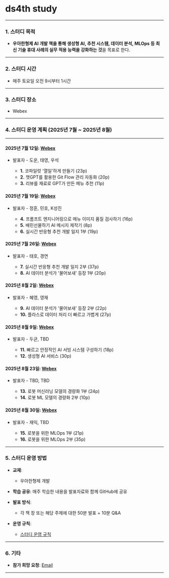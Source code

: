 # **ds4th study**

---

### **1. 스터디 목적**

* **우아한형제 AI 개발 책을 통해 생성형 AI, 추천 시스템, 데이터 분석, MLOps 등 최신 기술 휴대 사례의 실무 적용 능력을 강화하는 것**을 목표로 한다.

---

### **2. 스터디 시간**

* 매주 토요일 오전 9시부터 1시간

---

### **3. 스터디 장소**

* Webex

---

### **4. 스터디 운영 계획 (2025년 7월 \~ 2025년 8월)**

---

#### **2025년 7월 12일**: [Webex](https://lgehq.webex.com/lgehq-en/j.php?MTID=mcc5c6bcbab54df1068b5bcf989d9bf8c)

* 발표자 - 도운, 태영, 우석

  * **1.** 코파일럿 '열일'하게 만들기 (23p)
  * **2.** 챗GPT를 활용한 Git Flow 관리 자동화 (20p)
  * **3.** 리뷰를 재료로 GPT가 만든 메뉴 추천 (11p)

#### **2025년 7월 19일**: [Webex](https://lgehq.webex.com/lgehq-en/j.php?MTID=m6a7d825ed7ea81c2529ef9c97a40e520)

* 발표자 - 정훈, 민호, K성진

  * **4.** 프롬프트 엔지니어링으로 메뉴 이미지 품질 검사하기 (16p)
  * **5.** 배민선물하기 AI 메시지 제작기 (8p)
  * **6.** 실시간 반응형 추천 개발 일지 1부 (19p)

#### **2025년 7월 26일**: [Webex](https://lgehq.webex.com/lgehq-en/j.php?MTID=m96b30ae920f54cf98cad46a72fb953b4)

* 발표자 - 태호, 경연

  * **7.** 실시간 반응형 추천 개발 일지 2부 (37p)
  * **8.** AI 데이터 분석가 '물어보새' 등장 1부 (20p)

#### **2025년 8월 2일**: [Webex](https://lgehq.webex.com/lgehq-en/j.php?MTID=m14e6df7c9cca9fc49ed0f0550a03706d)

* 발표자 - 혜영, 영재

  * **9.** AI 데이터 분석가 '물어보새' 등장 2부 (22p)
  * **10.** 플라스로 데이터 처리 더 빠르고 가볍게 (27p)

#### **2025년 8월 9일**: [Webex](https://lgehq.webex.com/lgehq-en/j.php?MTID=md08bba3e4e99c60e3a3a67138d68abd5)

* 발표자 - 두균, TBD

  * **11.** 빠르고 안정적인 AI 서빙 시스템 구성하기 (18p)
  * **12.** 생성형 AI 서비스 (30p)

#### **2025년 8월 23일**: [Webex](https://lgehq.webex.com/lgehq-en/j.php?MTID=m1310965289450c223b50a2ae842abbdf)

* 발표자 - TBD, TBD

  * **13.** 로봇 머신러닝 모델의 경량화 1부 (24p)
  * **14.** 로봇 ML 모델의 경량화 2부 (10p)

#### **2025년 8월 30일**: [Webex](https://lgehq.webex.com/lgehq-en/j.php?MTID=m887dfc637270d7a4b653b62fdbdc8b85)

* 발표자 - 재익, TBD

  * **15.** 로봇을 위한 MLOps 1부 (21p)
  * **16.** 로봇을 위한 MLOps 2부 (35p)

---

### **5. 스터디 운영 방법**

* **교재**:

  * 우아한형제 개발
* **학습 공유**: 매주 학습한 내용을 발표자료와 함께 GitHub에 공유
* **발표 방식**:

  * 각 책 장 또는 해당 주제에 대한 50분 발표 + 10분 Q\&A
* **운영 규칙**:

  * [스터디 운영 규칙](https://github.com/restful3/ds4th_study/blob/main/source/%EC%8A%A4%ED%84%B0%EB%94%94_%EC%9A%B4%EC%98%81_%EA%B7%9C%EC%B9%99_v01.pdf)

---

### **6. 기타**

* **참가 희망 요청**: [Email](mailto:restful3@gmail.com)
---
